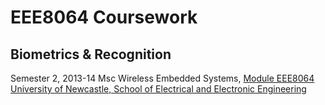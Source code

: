 EEE8064 Coursework
==================
Biometrics & Recognition
------------------------

Semester 2, 2013-14
Msc Wireless Embedded Systems, [Module EEE8064](http://www.ncl.ac.uk/postgraduate/modules/module/EEE8064/)
[University of Newcastle, School of Electrical and Electronic Engineering](http://www.ncl.ac.uk/eee/)

